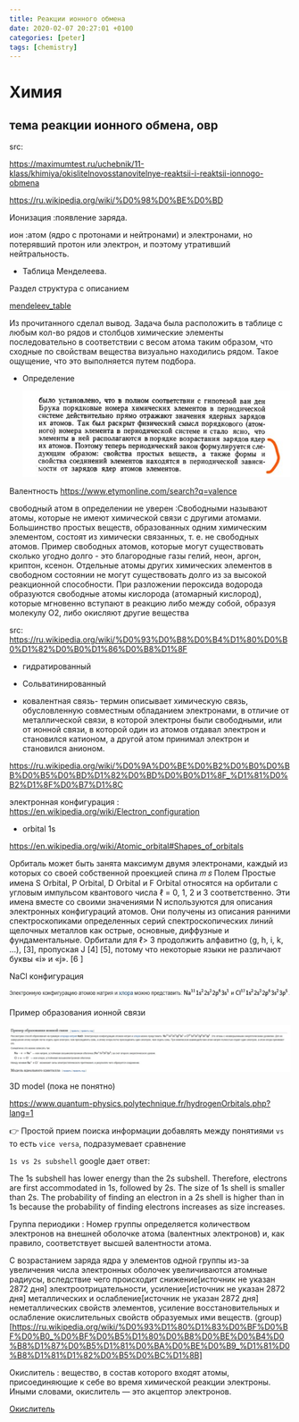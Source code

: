 ```yaml
---
title: Реакции ионного обмена
date: 2020-02-07 20:27:01 +0100
categories: [peter]
tags: [chemistry]
---
```


# Химия 
## тема реакции ионного обмена, овр

src:

<https://maximumtest.ru/uchebnik/11-klass/khimiya/okislitelnovosstanovitelnye-reaktsii-i-reaktsii-ionnogo-obmena>

<https://ru.wikipedia.org/wiki/%D0%98%D0%BE%D0%BD>

Ионизация
:появление заряда.

ион
:атом (ядро  c протонами и нейтронами) и электронами, но потерявший протон  или электрон, и поэтому утративший нейтральность. 

- Таблица Менделеева. 

Раздел структура с описанием

[mendeleev_table](https://ru.wikipedia.org/wiki/%D0%9F%D0%B5%D1%80%D0%B8%D0%BE%D0%B4%D0%B8%D1%87%D0%B5%D1%81%D0%BA%D0%B0%D1%8F_%D1%81%D0%B8%D1%81%D1%82%D0%B5%D0%BC%D0%B0_%D1%85%D0%B8%D0%BC%D0%B8%D1%87%D0%B5%D1%81%D0%BA%D0%B8%D1%85_%D1%8D%D0%BB%D0%B5%D0%BC%D0%B5%D0%BD%D1%82%D0%BE%D0%B2)

Из прочитанного сделал вывод. Задача была  расположить в таблице с любым кол-во рядов и столбцов химические элементы  последовательно в соответствии с весом атома таким образом, 
что сходные по свойствам вещества визуально находились рядом. Такое ощущение, что это выполняется путем подбора. 

- Определение

	![Mendeelev_table_definition](/assets/peter/mendeleev_table_definition.jpg)

Валентность
<https://www.etymonline.com/search?q=valence>

свободный атом  в определении не уверен 
:Свободными называют атомы, которые не имеют химической связи с другими атомами. Большинство простых веществ, образованных одним химическим элементом, состоят из химически связанных, т. е. не свободных атомов.
Пример свободных атомов, которые могут существовать сколько угодно долго - это благородные газы гелий, неон, аргон, криптон, ксенон. Отдельные атомы других химических элементов в свободном состоянии не могут существовать долго из за высокой реакционной способности.
При разложении пероксида водорода образуются свободные атомы кислорода (атомарный кислород), которые мгновенно вступают в реакцию либо между собой, образуя молекулу О2, либо окисляют другие вещества

src: <https://ru.wikipedia.org/wiki/%D0%93%D0%B8%D0%B4%D1%80%D0%B0%D1%82%D0%B0%D1%86%D0%B8%D1%8F>

- гидратированный 

- Cольватинированный

- ковалентная связь- термин описывает химическую связь, обусловленную совместным обладанием электронами, в отличие от металлической связи, в которой электроны были свободными, или от ионной связи, в которой один из атомов отдавал электрон и становился катионом, а другой атом принимал электрон и становился анионом.

<https://ru.wikipedia.org/wiki/%D0%9A%D0%BE%D0%B2%D0%B0%D0%BB%D0%B5%D0%BD%D1%82%D0%BD%D0%B0%D1%8F_%D1%81%D0%B2%D1%8F%D0%B7%D1%8C>


электронная конфигурация
: <https://en.wikipedia.org/wiki/Electron_configuration>


- orbital 
1s

<https://en.wikipedia.org/wiki/Atomic_orbital#Shapes_of_orbitals>

Орбиталь может быть занята максимум двумя электронами, каждый из которых со своей собственной проекцией спина
𝑚
𝑠
Полем Простые имена S Orbital, P Orbital, D Orbital и F Orbital относятся на орбитали с угловым импульсом квантового числа ℓ = 0, 1, 2 и 3 соответственно. Эти имена вместе со своими значениями N используются для описания электронных конфигураций атомов. Они получены из описания ранними спектроскопиками определенных серий спектроскопических линий щелочных металлов как острые, основные, диффузные и фундаментальные. Орбитали для ℓ> 3 продолжить алфавитно (g, h, i, k, ...), [3], пропуская J [4] [5], потому что некоторые языки не различают буквы «i» и «j». [6 ]

NaCl конфигурация

![NaCh_configuration](/assets/peter/NaCh_configuration.jpg)

Пример образования ионной связи

![Example_ION_binding](/assets/peter/example_ion_binding.jpg)

3D model (пока не понятно)

<https://www.quantum-physics.polytechnique.fr/hydrogenOrbitals.php?lang=1>


:point_right: Простой прием поиска информации  добавлять между понятиями  `vs` то есть `vice versa`, подразумевает сравнение 

`1s vs 2s subshell` google дает ответ:

The 1s subshell has lower energy than the 2s subshell. Therefore, electrons are first accommodated in 1s, followed by 2s. The size of 1s shell is smaller than 2s. The probability of finding an electron in a 2s shell is higher than in 1s because the probability of finding electrons increases as size increases.


Группа периодики
: Номер группы определяется количеством электронов на внешней оболочке атома (валентных электронов) и, как правило, соответствует высшей валентности атома.

С возрастанием заряда ядра у элементов одной группы из-за увеличения числа электронных оболочек увеличиваются атомные радиусы, вследствие чего происходит снижение[источник не указан 2872 дня] электроотрицательности, усиление[источник не указан 2872 дня] металлических и ослабление[источник не указан 2872 дня] неметаллических свойств элементов, усиление восстановительных и ослабление окислительных свойств образуемых ими веществ.
(group)[https://ru.wikipedia.org/wiki/%D0%93%D1%80%D1%83%D0%BF%D0%BF%D0%B0_%D0%BF%D0%B5%D1%80%D0%B8%D0%BE%D0%B4%D0%B8%D1%87%D0%B5%D1%81%D0%BA%D0%BE%D0%B9_%D1%81%D0%B8%D1%81%D1%82%D0%B5%D0%BC%D1%8B]

 Окислитель 
: вещество, в состав которого входят атомы, присоединяющие к себе во время химической реакции электроны. Иными словами, окислитель — это акцептор электронов.

[Окислитель](https://ru.wikipedia.org/wiki/%D0%9E%D0%BA%D0%B8%D1%81%D0%BB%D0%B8%D1%82%D0%B5%D0%BB%D1%8C)